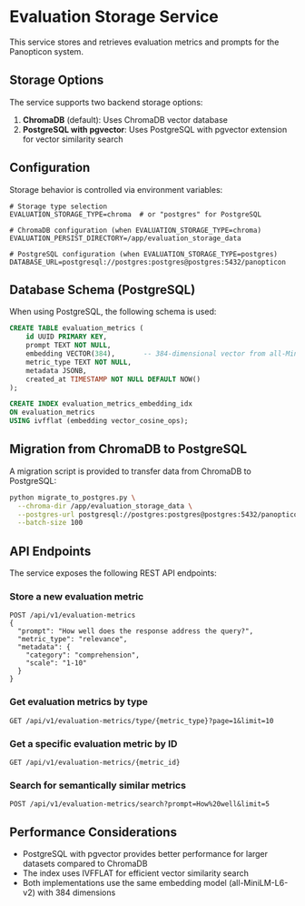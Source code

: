 # Evaluation Storage Service

This service stores and retrieves evaluation metrics and prompts for the Panopticon system.

## Storage Options

The service supports two backend storage options:

1. **ChromaDB** (default): Uses ChromaDB vector database
2. **PostgreSQL with pgvector**: Uses PostgreSQL with pgvector extension for vector similarity search

## Configuration

Storage behavior is controlled via environment variables:

```
# Storage type selection
EVALUATION_STORAGE_TYPE=chroma  # or "postgres" for PostgreSQL

# ChromaDB configuration (when EVALUATION_STORAGE_TYPE=chroma)
EVALUATION_PERSIST_DIRECTORY=/app/evaluation_storage_data

# PostgreSQL configuration (when EVALUATION_STORAGE_TYPE=postgres)
DATABASE_URL=postgresql://postgres:postgres@postgres:5432/panopticon
```

## Database Schema (PostgreSQL)

When using PostgreSQL, the following schema is used:

```sql
CREATE TABLE evaluation_metrics (
    id UUID PRIMARY KEY,
    prompt TEXT NOT NULL,
    embedding VECTOR(384),       -- 384-dimensional vector from all-MiniLM-L6-v2
    metric_type TEXT NOT NULL,
    metadata JSONB,
    created_at TIMESTAMP NOT NULL DEFAULT NOW()
);

CREATE INDEX evaluation_metrics_embedding_idx
ON evaluation_metrics
USING ivfflat (embedding vector_cosine_ops);
```

## Migration from ChromaDB to PostgreSQL

A migration script is provided to transfer data from ChromaDB to PostgreSQL:

```bash
python migrate_to_postgres.py \
  --chroma-dir /app/evaluation_storage_data \
  --postgres-url postgresql://postgres:postgres@postgres:5432/panopticon \
  --batch-size 100
```

## API Endpoints

The service exposes the following REST API endpoints:

### Store a new evaluation metric
```
POST /api/v1/evaluation-metrics
{
  "prompt": "How well does the response address the query?",
  "metric_type": "relevance",
  "metadata": {
    "category": "comprehension",
    "scale": "1-10"
  }
}
```

### Get evaluation metrics by type
```
GET /api/v1/evaluation-metrics/type/{metric_type}?page=1&limit=10
```

### Get a specific evaluation metric by ID
```
GET /api/v1/evaluation-metrics/{metric_id}
```

### Search for semantically similar metrics
```
POST /api/v1/evaluation-metrics/search?prompt=How%20well&limit=5
```

## Performance Considerations

- PostgreSQL with pgvector provides better performance for larger datasets compared to ChromaDB
- The index uses IVFFLAT for efficient vector similarity search
- Both implementations use the same embedding model (all-MiniLM-L6-v2) with 384 dimensions
